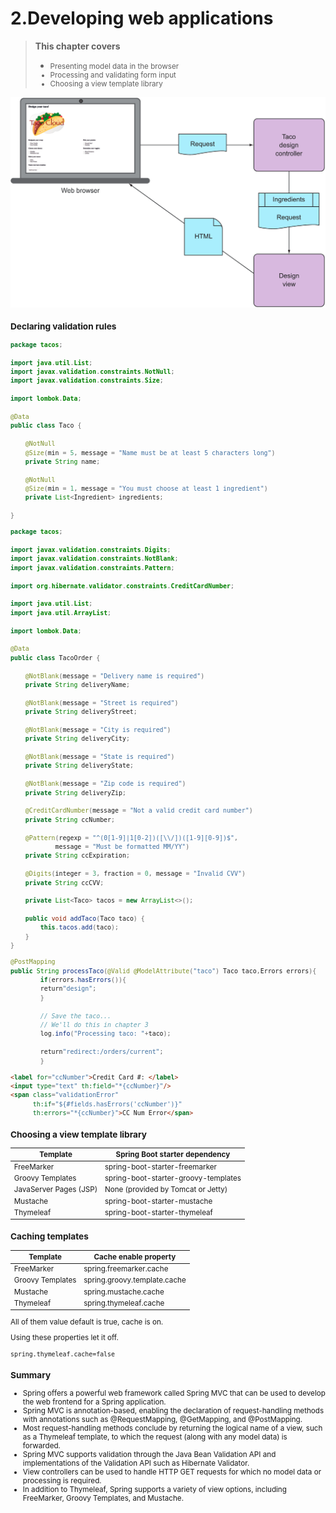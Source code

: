 # 2.Developing web applications

> **This chapter covers**
>- <small>Presenting model data in the browser
>- Processing and validating form input
>- Choosing a view template library</samll>

![img.png](../img/img2.png)

### Declaring validation rules

```java
package tacos;

import java.util.List;
import javax.validation.constraints.NotNull;
import javax.validation.constraints.Size;

import lombok.Data;

@Data
public class Taco {

    @NotNull
    @Size(min = 5, message = "Name must be at least 5 characters long")
    private String name;

    @NotNull
    @Size(min = 1, message = "You must choose at least 1 ingredient")
    private List<Ingredient> ingredients;

}
```

```java
package tacos;

import javax.validation.constraints.Digits;
import javax.validation.constraints.NotBlank;
import javax.validation.constraints.Pattern;

import org.hibernate.validator.constraints.CreditCardNumber;

import java.util.List;
import java.util.ArrayList;

import lombok.Data;

@Data
public class TacoOrder {

    @NotBlank(message = "Delivery name is required")
    private String deliveryName;

    @NotBlank(message = "Street is required")
    private String deliveryStreet;

    @NotBlank(message = "City is required")
    private String deliveryCity;

    @NotBlank(message = "State is required")
    private String deliveryState;

    @NotBlank(message = "Zip code is required")
    private String deliveryZip;

    @CreditCardNumber(message = "Not a valid credit card number")
    private String ccNumber;

    @Pattern(regexp = "^(0[1-9]|1[0-2])([\\/])([1-9][0-9])$",
            message = "Must be formatted MM/YY")
    private String ccExpiration;

    @Digits(integer = 3, fraction = 0, message = "Invalid CVV")
    private String ccCVV;

    private List<Taco> tacos = new ArrayList<>();

    public void addTaco(Taco taco) {
        this.tacos.add(taco);
    }
}
```

```java
@PostMapping
public String processTaco(@Valid @ModelAttribute("taco") Taco taco,Errors errors){
        if(errors.hasErrors()){
        return"design";
        }

        // Save the taco...
        // We'll do this in chapter 3
        log.info("Processing taco: "+taco);

        return"redirect:/orders/current";
        }
```

```html
<label for="ccNumber">Credit Card #: </label>
<input type="text" th:field="*{ccNumber}"/>
<span class="validationError"
      th:if="${#fields.hasErrors('ccNumber')}"
      th:errors="*{ccNumber}">CC Num Error</span>
```

### Choosing a view template library

|  Template   | Spring Boot starter dependency  |
|  ----  | ----  |
| FreeMarker  | spring-boot-starter-freemarker |
| Groovy Templates  | spring-boot-starter-groovy-templates |
| JavaServer Pages (JSP)  | None (provided by Tomcat or Jetty) |
| Mustache  | spring-boot-starter-mustache |
| Thymeleaf  | spring-boot-starter-thymeleaf |

### Caching templates

|  Template   | Cache enable property  |
|  ----  | ----  |
| FreeMarker  | spring.freemarker.cache |
| Groovy Templates  | spring.groovy.template.cache |
| Mustache  | spring.mustache.cache |
| Thymeleaf  | spring.thymeleaf.cache |

All of them value default is true, cache is on.

Using these properties let it off.

```properties
spring.thymeleaf.cache=false
```

### Summary

- Spring offers a powerful web framework called Spring MVC that can be used to develop the web frontend for a Spring
  application.
- Spring MVC is annotation-based, enabling the declaration of request-handling methods with annotations such as
  @RequestMapping, @GetMapping, and @PostMapping.
- Most request-handling methods conclude by returning the logical name of a view, such as a Thymeleaf template, to which
  the request (along with any model data) is forwarded.
- Spring MVC supports validation through the Java Bean Validation API and implementations of the Validation API such as
  Hibernate Validator.
- View controllers can be used to handle HTTP GET requests for which no model data or processing is required.
- In addition to Thymeleaf, Spring supports a variety of view options, including FreeMarker, Groovy Templates, and
  Mustache.